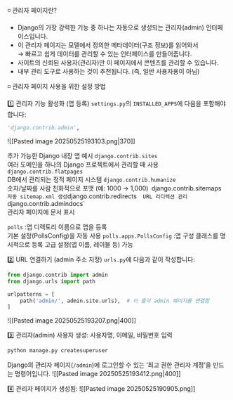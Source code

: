 ◽ 관리자 페이지란?
- Django의 가장 강력한 기능 중 하나는 자동으로 생성되는 관리자(admin) 인터페이스입니다.
- 이 관리자 페이지는 모델에서 정의한 메타데이터(구조 정보)를 읽어와서  
    → 빠르고 쉽게 데이터를 관리할 수 있는 인터페이스를 만들어줍니다.
- 사이트의 신뢰된 사용자(관리자)만 이 페이지에서 콘텐츠를 관리할 수 있습니다.
- 내부 관리 도구로 사용하는 것이 추천됩니다. (즉, 일반 사용자용이 아님)

◽ 관리자 페이지 사용을 위한 설정 방법

1️⃣ 관리자 기능 활성화 (앱 등록)
`settings.py`의 `INSTALLED_APPS`에 다음을 포함해야 합니다:
```python
'django.contrib.admin',
```
![[Pasted image 20250525193103.png|370]]

추가 가능한 Django 내장 앱 예시
`django.contrib.sites`	
	여러 도메인을 하나의 Django 프로젝트에서 관리할 때 사용
`django.contrib.flatpages`	
	DB에서 관리되는 정적 페이지 시스템
`django.contrib.humanize`	
	숫자/날짜를 사람 친화적으로 포맷 (예: 1000 → 1,000)`
`django.contrib.sitemaps`	
	자동 sitemap.xml 생성
`django.contrib.redirects`	
	URL 리디렉션 관리
`django.contrib.admindocs`	
	관리자 페이지에 문서 표시

`polls`	:앱 디렉토리 이름으로 앱을 등록	
	기본 설정(PollsConfig)을 자동 사용
`polls.apps.PollsConfig`	:앱 구성 클래스를 명시적으로 등록	
	고급 설정(앱 이름, 레이블 등) 가능

2️⃣ URL 연결하기 (admin 주소 지정)
`urls.py`에 다음과 같이 작성합니다:
```python
from django.contrib import admin
from django.urls import path

urlpatterns = [
    path('admin/', admin.site.urls),  # 이 줄이 admin 페이지를 연결함
]
```
![[Pasted image 20250525193207.png|400]]

3️⃣ 관리자(admin) 사용자 생성: 사용자명, 이메일, 비밀번호 입력
```bash
python manage.py createsuperuser
```
Django의 관리자 페이지(`/admin`)에 로그인할 수 있는 ‘최고 권한 관리자 계정’을 만드는 명령어입니다.
![[Pasted image 20250525193412.png|400]]

4️⃣ 관리자 페이지가 생성됨:
![[Pasted image 20250525190905.png]]

